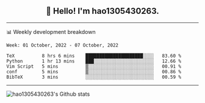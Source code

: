 <h2 align="center">👋 Hello! I'm hao1305430263.</h2>


---- 
📊 Weekly development breakdown

<!--START_SECTION:waka-->
```text
Week: 01 October, 2022 - 07 October, 2022

TeX          8 hrs 6 mins    █████████████████████░░░░   83.60 % 
Python       1 hr 13 mins    ███░░░░░░░░░░░░░░░░░░░░░░   12.66 % 
Vim Script   5 mins          ▒░░░░░░░░░░░░░░░░░░░░░░░░   00.91 % 
conf         5 mins          ▒░░░░░░░░░░░░░░░░░░░░░░░░   00.86 % 
BibTeX       3 mins          ░░░░░░░░░░░░░░░░░░░░░░░░░   00.59 % 
```
<!--END_SECTION:waka-->
----
![hao1305430263's Github stats](https://github-readme-stats.vercel.app/api?username=hao1305430263&show_icons=true)


<!--
**hao1305430263/hao1305430263** is a ✨ _special_ ✨ repository because its `README.md` (this file) appears on your GitHub profile.

Here are some ideas to get you started:

- 🔭 I’m currently working on ...
- 🌱 I’m currently learning ...
- 👯 I’m looking to collaborate on ...
- 🤔 I’m looking for help with ...
- 💬 Ask me about ...
- 📫 How to reach me: ...
- 😄 Pronouns: ...
- ⚡ Fun fact: ...
-->
